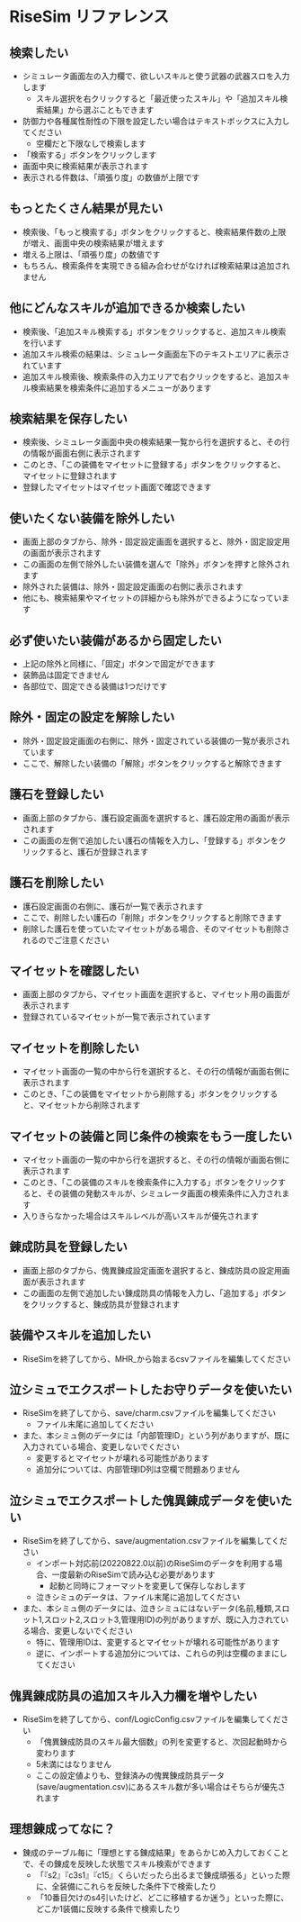 # RiseSim リファレンス

## 検索したい

- シミュレータ画面左の入力欄で、欲しいスキルと使う武器の武器スロを入力します
  - スキル選択を右クリックすると「最近使ったスキル」や「追加スキル検索結果」から選ぶこともできます
- 防御力や各種属性耐性の下限を設定したい場合はテキストボックスに入力してください
  - 空欄だと下限なしで検索します
- 「検索する」ボタンをクリックします
- 画面中央に検索結果が表示されます
- 表示される件数は、「頑張り度」の数値が上限です

## もっとたくさん結果が見たい

- 検索後、「もっと検索する」ボタンをクリックすると、検索結果件数の上限が増え、画面中央の検索結果が増えます
- 増える上限は、「頑張り度」の数値です
- もちろん、検索条件を実現できる組み合わせがなければ検索結果は追加されません

## 他にどんなスキルが追加できるか検索したい

- 検索後、「追加スキル検索する」ボタンをクリックすると、追加スキル検索を行います
- 追加スキル検索の結果は、シミュレータ画面左下のテキストエリアに表示されています
- 追加スキル検索後、検索条件の入力エリアで右クリックをすると、追加スキル検索結果を検索条件に追加するメニューがあります

## 検索結果を保存したい

- 検索後、シミュレータ画面中央の検索結果一覧から行を選択すると、その行の情報が画面右側に表示されます
- このとき、「この装備をマイセットに登録する」ボタンをクリックすると、マイセットに登録されます
- 登録したマイセットはマイセット画面で確認できます

## 使いたくない装備を除外したい

- 画面上部のタブから、除外・固定設定画面を選択すると、除外・固定設定用の画面が表示されます
- この画面の左側で除外したい装備を選んで「除外」ボタンを押すと除外されます
- 除外された装備は、除外・固定設定画面の右側に表示されます
- 他にも、検索結果やマイセットの詳細からも除外ができるようになっています

## 必ず使いたい装備があるから固定したい

- 上記の除外と同様に、「固定」ボタンで固定ができます
- 装飾品は固定できません
- 各部位で、固定できる装備は1つだけです

## 除外・固定の設定を解除したい

- 除外・固定設定画面の右側に、除外・固定されている装備の一覧が表示されています
- ここで、解除したい装備の「解除」ボタンをクリックすると解除できます

## 護石を登録したい

- 画面上部のタブから、護石設定画面を選択すると、護石設定用の画面が表示されます
- この画面の左側で追加したい護石の情報を入力し、「登録する」ボタンをクリックすると、護石が登録されます

## 護石を削除したい

- 護石設定画面の右側に、護石が一覧で表示されます
- ここで、削除したい護石の「削除」ボタンをクリックすると削除できます
- 削除した護石を使っていたマイセットがある場合、そのマイセットも削除されるのでご注意ください

## マイセットを確認したい

- 画面上部のタブから、マイセット画面を選択すると、マイセット用の画面が表示されます
- 登録されているマイセットが一覧で表示されています

## マイセットを削除したい

- マイセット画面の一覧の中から行を選択すると、その行の情報が画面右側に表示されます
- このとき、「この装備をマイセットから削除する」ボタンをクリックすると、マイセットから削除されます

## マイセットの装備と同じ条件の検索をもう一度したい

- マイセット画面の一覧の中から行を選択すると、その行の情報が画面右側に表示されます
- このとき、「この装備のスキルを検索条件に入力する」ボタンをクリックすると、その装備の発動スキルが、シミュレータ画面の検索条件に入力されます
- 入りきらなかった場合はスキルレベルが高いスキルが優先されます

## 錬成防具を登録したい

- 画面上部のタブから、傀異錬成設定画面を選択すると、錬成防具の設定用画面が表示されます
- この画面の左側で追加したい錬成防具の情報を入力し、「追加する」ボタンをクリックすると、錬成防具が登録されます

## 装備やスキルを追加したい

- RiseSimを終了してから、MHR_から始まるcsvファイルを編集してください

## 泣シミュでエクスポートしたお守りデータを使いたい

- RiseSimを終了してから、save/charm.csvファイルを編集してください
  - ファイル末尾に追加してください
- また、本シミュ側のデータには「内部管理ID」という列がありますが、既に入力されている場合、変更しないでください
  - 変更するとマイセットが壊れる可能性があります
  - 追加分については、内部管理ID列は空欄で問題ありません

## 泣シミュでエクスポートした傀異錬成データを使いたい

- RiseSimを終了してから、save/augmentation.csvファイルを編集してください
  - インポート対応前(20220822.0以前)のRiseSimのデータを利用する場合、一度最新のRiseSimで読み込む必要があります
    - 起動と同時にフォーマットを変更して保存しなおします
  - 泣きシミュのデータは、ファイル末尾に追加してください
- また、本シミュ側のデータには、泣きシミュにはないデータ(名前,種類,スロット1,スロット2,スロット3,管理用ID)の列がありますが、既に入力されている場合、変更しないでください
  - 特に、管理用IDは、変更するとマイセットが壊れる可能性があります
  - 逆に、インポートする追加分については、これらの列は空欄のままにしてください

## 傀異錬成防具の追加スキル入力欄を増やしたい

- RiseSimを終了してから、conf/LogicConfig.csvファイルを編集してください
  - 「傀異錬成防具のスキル最大個数」の列を変更すると、次回起動時から変わります
  - 5未満にはなりません
  - ここの設定値よりも、登録済みの傀異錬成防具データ(save/augmentation.csv)にあるスキル数が多い場合はそちらが優先されます

## 理想錬成ってなに？

- 錬成のテーブル毎に「理想とする錬成結果」をあらかじめ入力しておくことで、その錬成を反映した状態でスキル検索ができます
  - 「『s2』『c3s1』『c15』くらいだったら出るまで錬成頑張る」といった際に、全装備にこれらを反映した条件下で検索したり
  - 「10番目欠けのs4引いたけど、どこに移植するか迷う」といった際に、どこか1装備に反映する条件で検索したり
